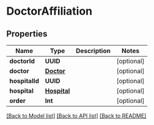 # DoctorAffiliation

## Properties
Name | Type | Description | Notes
------------ | ------------- | ------------- | -------------
**doctorId** | **UUID** |  | [optional] 
**doctor** | [**Doctor**](Doctor.md) |  | [optional] 
**hospitalId** | **UUID** |  | [optional] 
**hospital** | [**Hospital**](Hospital.md) |  | [optional] 
**order** | **Int** |  | [optional] 

[[Back to Model list]](../README.md#documentation-for-models) [[Back to API list]](../README.md#documentation-for-api-endpoints) [[Back to README]](../README.md)


